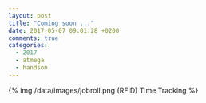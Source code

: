 ```yaml
---
layout: post
title: "Coming soon ..."
date: 2017-05-07 09:01:28 +0200
comments: true
categories: 
  - 2017
  - atmega
  - handson
---
```

{% img /data/images/jobroll.png (RFID) Time Tracking %}
